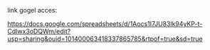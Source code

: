 link gogel acces:

https://docs.google.com/spreadsheets/d/1Aocs1I7JU83lk94yKP-t-Cdlwx3oDQWm/edit?usp=sharing&ouid=101400063418337865785&rtpof=true&sd=true